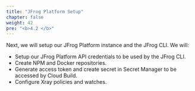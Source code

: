 ```yaml
---
title: "JFrog Platform Setup"
chapter: false
weight: 42
pre: "<b>4.2 </b>"
---
```


Next, we will setup our JFrog Platform instance and the JFrog CLI. We will:

- Setup our JFrog Platform API credentials to be used by the JFrog CLI.
- Create NPM and Docker repositories.
- Generate access token and create secret in Secret Manager to be accessed by Cloud Build.
- Configure Xray policies and watches.
